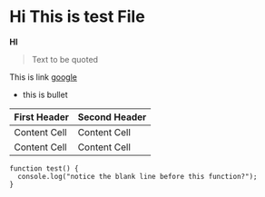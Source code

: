 # Hi This is test File

**HI**

> Text to be quoted

This is link [google](www.google.com)

- this is bullet

| First Header  | Second Header |
| ------------- | ------------- |
| Content Cell  | Content Cell  |
| Content Cell  | Content Cell  |

```node
function test() {
  console.log("notice the blank line before this function?");
}
```
